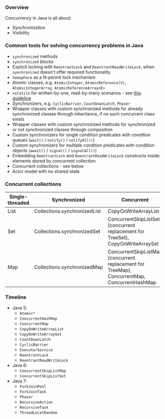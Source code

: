 ### Overview

Concurrency in Java is all about:
- Synchronization
- Visibility

### Common tools for solving concurrency problems in Java
- `synchronized` methods
- `synchronized` blocks
- Explicit locking with `ReentrantLock` and `ReentrantReadWriteLock`, when `synchronized` doesn't offer required functionality
- `Semaphore` as a N-permit lock mechanism
- Atomic classes, e.g. `AtomicInteger`, `AtomicReference(V)`, `AtomicIntegerArray`, `AtomicReferenceArray<E>`
- `volatile` for written-by-one, read-by-many scenarios - see [this guideline](https://www.ibm.com/developerworks/java/library/j-jtp06197)
- Synchronizers, e.g. `CyclicBarrier`, `CountDownLatch`, `Phaser`
- Wrapper classes with custom synchronized methods for already synchronized classes through inheritance, if no such concurrent class exists
- Wrapper classes with custom synchronized methods for synchronized or not synchronized classes through composition
- Custom synchronizers for single condition predicates with condition queues (`wait()` / `notify()` / `notifyAll()`)
- Custom synchronizers for multiple condition predicates with condition objects (`await()` / `signal()` / `signalAll()`)
- Embedding `ReentrantLock` and `ReentrantReadWriteLock` constructs inside elements stored by concurrent collection
- Concurrent collections - see below
- Actor model with no shared state

### Concurrent collections

| Single-threaded | Synchronized | Concurrent |
|-----------------|--------------|------------|
|List|Collections.synchronizedList|CopyOnWriteArrayList|
|Set|Collections.synchronizedSet|ConcurrentSkipListSet (concurrent replacement for TreeSet), CopyOnWriteArraySet|
|Map|Collections.synchronizedMap|ConcurrentSkipListMap (concurrent replacement for TreeMap), ConcurrentMap, ConcurrentHashMap|

### Timeline

- Java 5:
    - `Atomic*`
    - `ConcurrentHashMap`
    - `ConcurrentMap`
    - `CopyOnWriteArrayList`
    - `CopyOnWriteArraySet`
    - `CountDownLatch`
    - `CyclicBarrier`
    - `ExecutorService`
    - `ReentrantLock`
    - `ReentrantReadWriteLock`
- Java 6:
    - `ConcurrentSkipListMap`
    - `ConcurrentSkipListSet`
- Java 7:
    - `ForkJoinPool`
    - `ForkJoinTask`
    - `Phaser`
    - `RecursiveAction`
    - `RecursiveTask`
    - `ThreadLocalRandom`